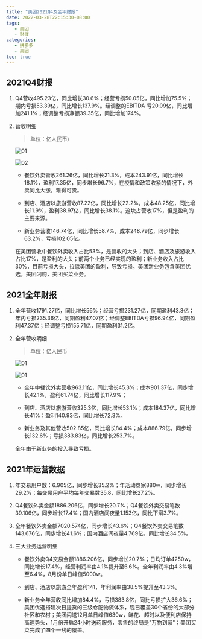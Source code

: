 ```yaml
---
title: "美团2021Q4及全年财报"
date: 2022-03-28T22:15:30+08:00
tags:
   - 美团 
   - 财报
categories:
   - 拼多多
   - 美团 
toc: true
---
```


## 2021Q4财报

1. Q4营收495.23亿，同比增长30.6%；经营亏损50.05亿，同比增加75.5%；期内亏损53.39亿，同比增长137.9%。经调整的EBITDA 亏20.09亿，同比增加241.1%；经调整亏损净额39.35亿，同比增加174%。

2. 营收明细
   
   > 单位：亿人民币)
   
   ![01](./mt2021q4.png)
   
   ![02](./mtq4.png)
   
   - 餐饮外卖营收261.26亿，同比增长21.3%，成本243.91亿，同比增长18.1%，盈利17.35亿，同步增长96.7%，在疫情和政策收紧的情况下，外卖同比大涨，难得可贵。
   
   - 到店、酒店以旅游营收87.22亿，同比增长22.2%，成本48.25亿，同比增长11.9%，盈利38.97亿，同比增长38.1%。这块占营收17%，但是盈利的主要来源。
   
   - 新业务营收146.74亿，同比增长58.7%，成本248.79亿，同步增长63.2%，亏损102.05亿。
   
   在美团营收中餐饮外卖收入占比53%，是营收的大头；到店、酒店及旅游收入占比17%，是盈利的大头；前两个业务已经实现的盈利；新业务收入占比30%，目前亏损大头，拉低美团的盈利，导致亏损。美团新业务包含美团优选，美团闪购，美团买菜业务。

## 2021全年财报

1. 全年营收1791.27亿，同比增长56%；经营亏损231.27亿，同期盈利43.3亿；年内亏损235.36亿，同期盈利47.07亿；经调整EBITDA亏损96.94亿，同期盈利47.37亿；经调整亏损155.71亿，同期盈利31.2亿。
2. 全年营收明细
   
   > 单位：亿人民币
   
   ![01](./mt2021fy.png)
   
   ![01](./mt2021.png)

   * 全年中餐饮外卖营收963.11亿，同比增长45.3%；成本901.37亿，同步增长42.1%，盈利61.74亿，同比增长117.9%；
   
   * 到店、酒店以旅游营收325.3亿，同比增长53.1%；成本184.37亿，同比增长41%；盈利140.93亿，同比增长72.3%。
   
   * 新业务及其他营收502.85亿，同比增长84.4%；成本886.79亿，同步增长132.6%；亏损383.83亿，同比增长253.7%。
   
   全年由于新业务的投入导致亏损。

## 2021年运营数据

1. 年交易用户数：6.905亿，同步增长35.2%；年活动商家880w，同步增长29.2%；每交易用户平均每年交易数35.8，同比增长27.2%。

2. Q4餐饮外卖金额1886.206亿，同步增长20.7%；Q4餐饮外卖交易笔数39.106亿，同步增长17.4%；国内酒店间夜量1.153亿，同比下滑3.7%。

3. 全年餐饮外卖金额7020.574亿，同步增长43.6%；Q4餐饮外卖交易笔数143.676亿，同步增长41.6%；国内酒店间夜量4.769亿，同比增长34.5%。

4. 三大业务运营明细
   
   - 餐饮外卖Q4交易金额1886.206亿，同步增长20.7%；日均订单4250w，同比增长17.4%，经营利润率由4.1%提升至6.6%。全年利润率由4.3%增至6.4%，8月份单日峰值5000w。
   
   - 到店、酒店以旅游全年盈利141，年利润率由38.5%提升至43.3%。
   
   - 新业务全年营收同比增加84.4%，亏损383.8亿，同比亏损扩大36.6%；美团优选搭建次日提货的三级仓配物流体系，现已覆盖30个省份的大部分社区和农村；美团闪送12月单日峰值630w，鲜花、超时以及便利店保持高速势头，1月份开启24小时送药服务，零售的终局是"万物到家"；美团买菜完成了四个一线的覆盖。
